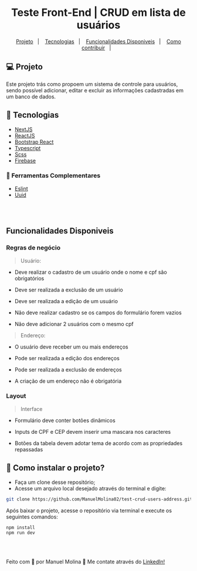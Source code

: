 <h1 align="center">
   Teste Front-End | CRUD em lista de usuários
</h1>

<p align="center">
  <a href="#-projeto">Projeto</a>&nbsp;&nbsp;&nbsp;|&nbsp;&nbsp;&nbsp;
  <a href="#-tecnologias">Tecnologias</a>&nbsp;&nbsp;&nbsp;|&nbsp;&nbsp;&nbsp;
  <a href="#-rotas-app">Funcionalidades Disponiveis</a>&nbsp;&nbsp;&nbsp;|&nbsp;&nbsp;&nbsp;
  <a href="#-como-contribuir">Como contribuir</a>&nbsp;&nbsp;&nbsp;|&nbsp;&nbsp;&nbsp;
</p>

## 💻 Projeto

Este projeto trás como propoem um sistema de controle para usuários, sendo possível adicionar, editar e excluir as informações cadastradas em um banco de dados.

## 🚀 Tecnologias

- [NextJS](https://nodejs.org/en/)
- [ReactJS](https://reactjs.org)
- [Bootstrap React](https://react-bootstrap.github.io/)
- [Typescript](https://www.typescriptlang.org/)
- [Scss](https://sass-lang.com/)
- [Firebase](https://firebase.google.com/)

### 📡 Ferramentas Complementares

- [Eslint](https://eslint.org/)
- [Uuid](https://www.uuidgenerator.net)

<br/>
<br/>


## Funcionalidades Disponiveis

### Regras de negócio

> Usuário:

- Deve realizar o cadastro de um usuário onde o nome e cpf são obrigatórios

- Deve ser realizada a exclusão de um usuário

- Deve ser realizada a edição de um usuário

- Não deve realizar cadastro se os campos do formulário forem vazios

- Não deve adicionar 2 usuários com o mesmo cpf

> Endereço:

- O usuário deve receber um ou mais endereços

- Pode ser realizada a edição dos endereços

- Pode ser realizada a exclusão de endereços

- A criação de um endereço não é obrigatória


### Layout

> Interface 

- Formulário deve conter botões dinâmicos

- Inputs de CPF e CEP devem inserir uma mascara nos caracteres

- Botões da tabela devem adotar tema de acordo com as propriedades repassadas



## 🤔 Como instalar o projeto?

- Faça um clone desse repositório;
- Acesse um arquivo local desejado através do terminal e digite: 


```sh
git clone https://github.com/ManuelMolina02/test-crud-users-address.git
```


Após baixar o projeto, acesse o repositório via terminal e execute os seguintes comandos:

```sh
npm install
npm run dev
```

<br/>
<br/>

Feito com 💜 por Manuel Molina 👋 Me contate através do [LinkedIn!](https://www.linkedin.com/in/manuel-angel-berger-molina-ba08b3174/)

